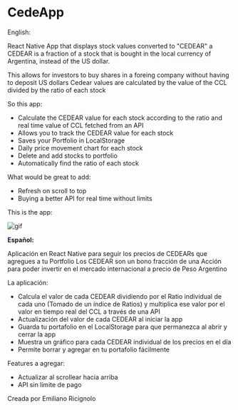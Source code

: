 # CedeApp

English:

React Native App that displays stock values converted to "CEDEAR"
a CEDEAR is a fraction of a stock that is bought in the local currency of Argentina, instead of the US dollar.

This allows for investors to buy shares in a foreing company without having to deposit US dollars
Cedear values are calculated by the value of the CCL divided by the ratio of each stock

So this app:
- Calculate the CEDEAR value for each stock according to the ratio and real time value of CCL fetched from an API
- Allows you to track the CEDEAR value for each stock
- Saves your Portfolio in LocalStorage
- Daily price movement chart for each stock
- Delete and add stocks to portfolio
- Automatically find the ratio of each stock

What would be great to add:
- Refresh on scroll to top
- Buying a better API for real time without limits

This is the app:

![gif](https://i.imgur.com/ZfdKC8u.gif)

**Español:**

Aplicación en React Native para seguir los precios de CEDEARs que agregues a tu Portfolio
Los CEDEAR son un bono fracción de una Acción para poder invertir en el mercado internacional a precio de Peso Argentino

La aplicación:
- Calcula el valor de cada CEDEAR dividiendo por el Ratio individual de cada uno (Tomado de un índice de Ratios) y multiplica ese valor por el valor en tiempo real del CCL a través de una API
- Actualización del valor de cada CEDEAR al iniciar la app
- Guarda tu portafolio en el LocalStorage para que permanezca al abrir y cerrar la app
- Muestra un gráfico para cada CEDEAR individual de los precios en el día
- Permite borrar y agregar en tu portafolio fácilmente

Features a agregar:
- Actualizar al scrollear hacia arriba
- API sin límite de pago

Creada por Emiliano Ricignolo
